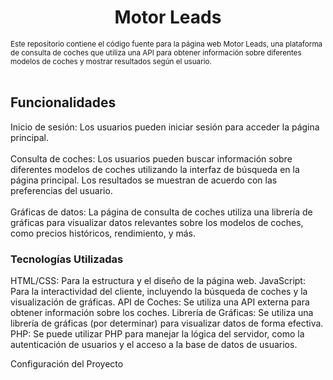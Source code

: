 <h1 align="center"> Motor Leads </h1>
<sub>Este repositorio contiene el código fuente para la página web Motor Leads, una plataforma de consulta de coches que utiliza una API para obtener información sobre diferentes modelos de coches y mostrar resultados según el usuario.</sub><br>
<br>
<h2>Funcionalidades </h2>

Inicio de sesión: Los usuarios pueden iniciar sesión para acceder la página principal.<br>
<br>
Consulta de coches: Los usuarios pueden buscar información sobre diferentes modelos de coches utilizando la interfaz de búsqueda en la página principal. Los resultados se muestran de acuerdo con las preferencias del usuario.<br>
<br>
Gráficas de datos: La página de consulta de coches utiliza una librería de gráficas para visualizar datos relevantes sobre los modelos de coches, como precios históricos, rendimiento, y más.<br>

<h3>Tecnologías Utilizadas</h3>
HTML/CSS: Para la estructura y el diseño de la página web.
JavaScript: Para la interactividad del cliente, incluyendo la búsqueda de coches y la visualización de gráficas.
API de Coches: Se utiliza una API externa para obtener información sobre los coches.
Librería de Gráficas: Se utiliza una librería de gráficas (por determinar) para visualizar datos de forma efectiva.
PHP: Se puede utilizar PHP para manejar la lógica del servidor, como la autenticación de usuarios y el acceso a la base de datos de usuarios.

Configuración del Proyecto



